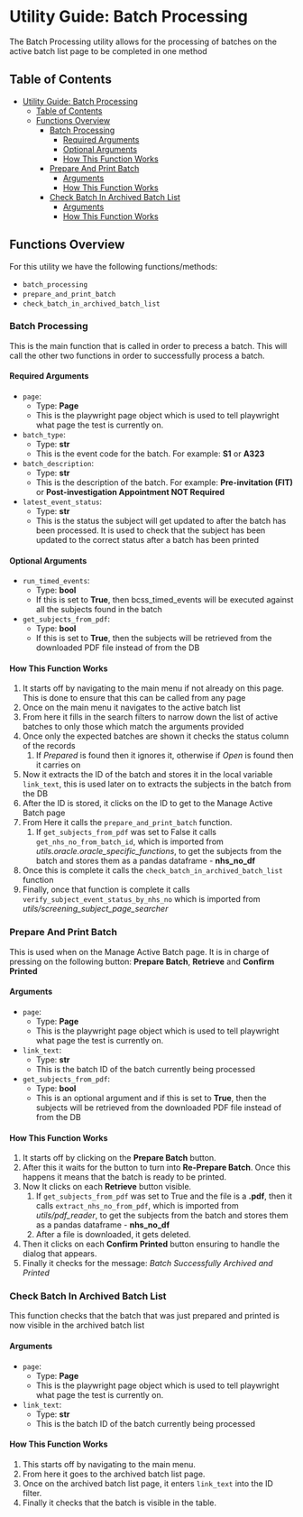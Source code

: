 # Utility Guide: Batch Processing

The Batch Processing utility allows for the processing of batches on the active batch list page to be completed in one method

## Table of Contents

- [Utility Guide: Batch Processing](#utility-guide-batch-processing)
  - [Table of Contents](#table-of-contents)
  - [Functions Overview](#functions-overview)
    - [Batch Processing](#batch-processing)
      - [Required Arguments](#required-arguments)
      - [Optional Arguments](#optional-arguments)
      - [How This Function Works](#how-this-function-works)
    - [Prepare And Print Batch](#prepare-and-print-batch)
      - [Arguments](#arguments)
      - [How This Function Works](#how-this-function-works-1)
    - [Check Batch In Archived Batch List](#check-batch-in-archived-batch-list)
      - [Arguments](#arguments-1)
      - [How This Function Works](#how-this-function-works-2)

## Functions Overview

For this utility we have the following functions/methods:

- `batch_processing`
- `prepare_and_print_batch`
- `check_batch_in_archived_batch_list`

### Batch Processing

This is the main function that is called in order to precess a batch.
This will call the other two functions in order to successfully process a batch.

#### Required Arguments

- `page`:
  - Type: **Page**
  - This is the playwright page object which is used to tell playwright what page the test is currently on.
- `batch_type`:
  - Type: **str**
  - This is the event code for the batch. For example: **S1** or **A323**
- `batch_description`:
  - Type: **str**
  - This is the description of the batch. For example: **Pre-invitation (FIT)** or **Post-investigation Appointment NOT Required**
- `latest_event_status`:
  - Type: **str**
  - This is the status the subject will get updated to after the batch has been processed. It is used to check that the subject has been updated to the correct status after a batch has been printed

#### Optional Arguments

- `run_timed_events`:
  - Type: **bool**
  - If this is set to **True**, then bcss_timed_events will be executed against all the subjects found in the batch
- `get_subjects_from_pdf`:
  - Type: **bool**
  - If this is set to **True**, then the subjects will be retrieved from the downloaded PDF file instead of from the DB

#### How This Function Works

1. It starts off by navigating to the main menu if not already on this page. This is done to ensure that this can be called from any page
2. Once on the main menu it navigates to the active batch list
3. From here it fills in the search filters to narrow down the list of active batches to only those which match the arguments provided
4. Once only the expected batches are shown it checks the status column of the records
   1. If *Prepared* is found then it ignores it, otherwise if *Open* is found then it carries on
5. Now it extracts the ID of the batch and stores it in the local variable `link_text`, this is used later on to extracts the subjects in the batch from the DB
6. After the ID is stored, it clicks on the ID to get to the Manage Active Batch page
7. From Here it calls the `prepare_and_print_batch` function.
   1. If `get_subjects_from_pdf` was set to False it calls `get_nhs_no_from_batch_id`, which is imported from *utils.oracle.oracle_specific_functions*, to get the subjects from the batch and stores them as a pandas dataframe - **nhs_no_df**
8. Once this is complete it calls the `check_batch_in_archived_batch_list` function
9. Finally, once that function is complete it calls `verify_subject_event_status_by_nhs_no` which is imported from *utils/screening_subject_page_searcher*

### Prepare And Print Batch

This is used when on the Manage Active Batch page.
It is in charge of pressing on the following button: **Prepare Batch**, **Retrieve** and **Confirm Printed**

#### Arguments

- `page`:
  - Type: **Page**
  - This is the playwright page object which is used to tell playwright what page the test is currently on.
- `link_text`:
  - Type: **str**
  - This is the batch ID of the batch currently being processed
- `get_subjects_from_pdf`:
  - Type: **bool**
  - This is an optional argument and if this is set to **True**, then the subjects will be retrieved from the downloaded PDF file instead of from the DB

#### How This Function Works

1. It starts off by clicking on the **Prepare Batch** button.
2. After this it waits for the button to turn into **Re-Prepare Batch**. Once this happens it means that the batch is ready to be printed.
3. Now It clicks on each **Retrieve** button visible.
   1. If `get_subjects_from_pdf` was set to True and the file is a **.pdf**, then it calls `extract_nhs_no_from_pdf`, which is imported from *utils/pdf_reader*, to get the subjects from the batch and stores them as a pandas dataframe - **nhs_no_df**
   2. After a file is downloaded, it gets deleted.
4. Then it clicks on each **Confirm Printed** button ensuring to handle the dialog that appears.
5. Finally it checks for the message: *Batch Successfully Archived and Printed*

### Check Batch In Archived Batch List

This function checks that the batch that was just prepared and printed is now visible in the archived batch list

#### Arguments

- `page`:
  - Type: **Page**
  - This is the playwright page object which is used to tell playwright what page the test is currently on.
- `link_text`:
  - Type: **str**
  - This is the batch ID of the batch currently being processed

#### How This Function Works

1. This starts off by navigating to the main menu.
2. From here it goes to the archived batch list page.
3. Once on the archived batch list page, it enters `link_text` into the ID filter.
4. Finally it checks that the batch is visible in the table.
